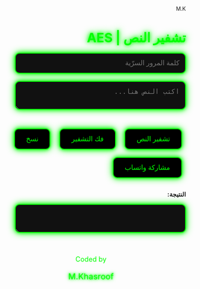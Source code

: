 M.K
<html lang="ar" dir="rtl">
<head>
  <meta charset="UTF-8">
  <title>تشفير النص | AES</title>
  <script src="https://cdnjs.cloudflare.com/ajax/libs/crypto-js/4.1.1/crypto-js.min.js"></script>
  <style>
    @import url('https://fonts.googleapis.com/css2?family=Share+Tech+Mono&display=swap');

    body {
      font-family: 'Share Tech Mono', monospace;
      background-color: #1A1A1D;
      color: #F1F1F1;
      display: flex;
      flex-direction: column;
      align-items: center;
      padding: 30px;
      min-height: 100vh;
      justify-content: center;
      text-align: center;
      background-image: radial-gradient(circle at center, #111 0%, #000 100%);
    }

    h2 {
      font-size: 34px;
      color: #00FF00;
      text-shadow: 0 0 10px #00FF00, 0 0 20px #00FF00;
      margin-bottom: 20px;
    }

    textarea, input {
      background-color: #111;
      color: #00FF00;
      width: 90%;
      max-width: 600px;
      padding: 15px;
      font-size: 18px;
      margin-bottom: 20px;
      border-radius: 12px;
      border: 2px solid #00FF00;
      resize: vertical;
      box-shadow: 0 0 10px #00FF00, 0 0 20px #00FF00;
    }

    button {
      padding: 15px 30px;
      margin: 10px;
      border: 2px solid #00FF00;
      border-radius: 12px;
      background-color: #000;
      color: #00FF00;
      font-size: 18px;
      cursor: pointer;
      box-shadow: 0 0 10px #00FF00, 0 0 20px #00FF00;
      transition: transform 0.2s, background-color 0.3s;
    }

    button:hover {
      background-color: #00FF00;
      color: #000;
      transform: scale(1.1);
    }

    #output {
      background-color: #111;
      color: #F1F1F1;
    }

    .action-buttons {
      margin-top: 20px;
    }

    footer {
      margin-top: 40px;
      text-align: center;
    }

    .signature-title {
      font-size: 18px;
      color: #00FF00;
    }

    .signature {
      font-size: 22px;
      color: #00FF00;
      text-shadow: 0 0 10px #00FF00, 0 0 20px #00FF00;
      animation: glow 2s infinite alternate;
    }

    @keyframes glow {
      from {
        text-shadow: 0 0 5px #00FF00, 0 0 10px #00FF00;
      }
      to {
        text-shadow: 0 0 15px #00FF00, 0 0 30px #00FF00;
      }
    }

    #statusMessage {
      margin-top: 20px;
      color: #FF0000;
      font-size: 20px;
      font-weight: bold;
    }

  </style>
</head>
<body>

  <h2>تشفير النص | AES</h2>

  <input id="password" type="password" placeholder="كلمة المرور السرّية" />
  <textarea id="input" placeholder="اكتب النص هنا..."></textarea>

  <div class="action-buttons">
    <button onclick="encrypt();">تشفير النص</button>
    <button onclick="decrypt();">فك التشفير</button>
    <button onclick="copyResult();">نسخ</button>
    <button onclick="shareWhatsApp();">مشاركة واتساب</button>
  </div>

  <h3>النتيجة:</h3>
  <textarea id="output" readonly></textarea>

  <div id="statusMessage"></div>

  <footer>
    <p class="signature-title">Coded by</p>
    <p class="signature">M.Khasroof</p>
  </footer>

  <script>
    // تشفير النص باستخدام AES مع Salt
    function encrypt() {
      const text = document.getElementById("input").value;
      const password = document.getElementById("password").value;
      
      if (!password || !text) {
        showMessage("يرجى إدخال النص وكلمة المرور!");
        return;
      }

      // إنشاء Salt عشوائي
      const salt = CryptoJS.lib.WordArray.random(128/8);
      
      // توليد مفتاح باستخدام كلمة المرور والSalt
      const key = CryptoJS.PBKDF2(password, salt, { keySize: 256/32, iterations: 1000 });
      
      // تشفير النص باستخدام المفتاح والSalt
      const ciphertext = CryptoJS.AES.encrypt(text, key, { iv: salt }).toString();
      
      // تخزين الSalt مع النص المشفر
      const result = {
        salt: salt.toString(CryptoJS.enc.Base64),
        ciphertext: ciphertext
      };

      document.getElementById("output").value = JSON.stringify(result);
      showMessage("تم التشفير بنجاح!");
    }

    // فك تشفير النص باستخدام AES مع Salt
    function decrypt() {
      const result = JSON.parse(document.getElementById("input").value);
      const password = document.getElementById("password").value;
      
      if (!password || !result) {
        showMessage("يرجى إدخال النص وكلمة المرور!");
        return;
      }

      // استعادة الSalt والنص المشفر
      const salt = CryptoJS.enc.Base64.parse(result.salt);
      const ciphertext = result.ciphertext;
      
      // توليد المفتاح باستخدام كلمة المرور والSalt
      const key = CryptoJS.PBKDF2(password, salt, { keySize: 256/32, iterations: 1000 });
      
      try {
        // فك تشفير النص
        const bytes = CryptoJS.AES.decrypt(ciphertext, key, { iv: salt });
        const originalText = bytes.toString(CryptoJS.enc.Utf8);
        
        if (!originalText) throw new Error();
        
        document.getElementById("output").value = originalText;
        showMessage("تم فك التشفير بنجاح!");
      } catch {
        showMessage("فشل فك التشفير! تأكد من النص وكلمة المرور.");
      }
    }

    // نسخ النتيجة
    function copyResult() {
      const output = document.getElementById("output");
      output.select();
      document.execCommand("copy");
      showMessage("تم النسخ!");
    }

    // مشاركة النتيجة عبر واتساب
    function shareWhatsApp() {
      const text = document.getElementById("output").value;
      if (!text) {
        alert("لا يوجد نص للمشاركة!");
        return;
      }
      const url = "https://wa.me/?text=" + encodeURIComponent(text);
      window.open(url, "_blank");
    }

    // عرض الرسائل
    function showMessage(message) {
      const statusMessage = document.getElementById("statusMessage");
      statusMessage.textContent = message;
      setTimeout(() => {
        statusMessage.textContent = '';
      }, 3000);
    }
  </script>
</body>
</html>
